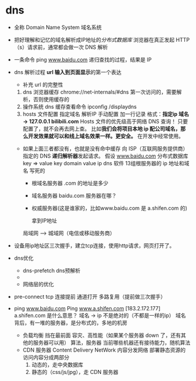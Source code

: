 # dns

- 全称 Domain Name System 域名系统
- 把好理解和记忆的域名解析成IP地址的*分布式数据库*
    浏览器在真正发起 HTTP（s）请求前，通常都会做一次 DNS 解析
- 一条命令
    ping www.baidu.com 递归查找的过程，结果是 IP

- dns 解析过程
    **url 输入到页面显示**的第一个表达
    - 补充 url 的完整性
    1. dns 浏览器缓存
        chrome://net-internals/#dns
        第一次访问的，需要解析，否则使用缓存的
    2. 操作系统 dns 缓存查看命令
        ipconfig /displaydns
    3. hosts 文件配置
        指定域名 解析IP 手动配置
        加一行记录 格式：**指定ip 域名 -> 127.0.0.1 bilibili.com**
        Hosts 文件的优先级高于网络 DNS 查询！ 只要配置了，就不会再去网上查。
        比如**我们会将项目本地 ip 配公司域名，那么开发效果就可以和线上域名效果一样。更安全。**
        在开发中经常使用。
    
    - 如果上面三者都没有，也就是没有命中缓存
        向 ISP（互联网服务提供商）指定的 DNS **递归解析器**发起请求。
        假设 www.baidu.com
        分布式数据库 key => value  key domain value ip
        dns 软件 13组根服务器的 ip 地址和域名
        写死的

        - 根域名服务器
            .com 的地址是多少
        - 域名服务器
            baidu.com 服务器在哪？
        - 权威服务器(这是谁家的，比如www.baidu.com 是 a.shifen.com 的)

            拿到IP地址 

        局域网 ——> 城域网（电信或移动服务商）

- 设备用ip地址区三次握手，建立tcp连接，使用http请求，网页打开了。

- dns优化
    - dns-prefetch dns预解析
    - <link type="dns-prefetch" href="//g.alicdn.com" />
    - 网络层的优化

- pre-connect 
    tcp 连接提前 通道打开 多路复用（提前做三次握手）
    <link data-n-head="ssr" rel="preconnect" href="//unpkg.byted-static.com/" crossorigin="anonymous">

- ping www.baidu.com
Ping www.a.shifen.com [183.2.172.177]
    a.shifen.com 是什么意思？
    域名 -> ip 不是绝对的（不都是一样的ip）
    域名背后，有一堆的服务器，是分布式的，多地的机房
    - 负载均衡
        挡在最前面
        容灾、高性能（如果某个服务器 down 了，还有其他的服务器可以用）
        算法，服务器
        当前哪些机器还有接待能力，随机算法
    - CDN 服务器
        Content Delivery NetWork
        内容分发网络
        部署静态资源的
        访问内容分成两部分
        1. 动态的，走中央数据库
        2. 静态的（css/js/jpg），走 CDN 服务器
